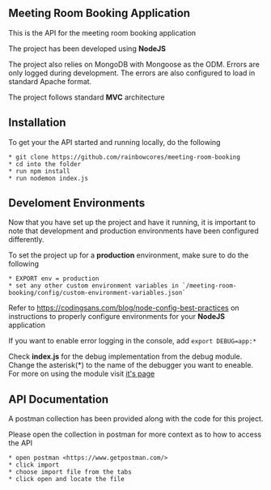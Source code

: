## Meeting Room Booking Application
This is the API for the meeting room booking application

The project has been developed using **NodeJS**

The project also relies on MongoDB with Mongoose as the ODM. Errors are only logged during development. The errors are also configured to load in standard Apache format.

The project follows standard **MVC** architecture


## Installation
To get your the API started and running locally, do the following

```
* git clone https://github.com/rainbowcores/meeting-room-booking
* cd into the folder
* run npm install
* run nodemon index.js
```

## Develoment Environments

Now that you have set up the project and have it running, it is important to note that development and production environments have been configured differently.

To set the project up for a **production** environment, make sure to do the following

```
* EXPORT env = production
* set any other custom environment variables in `/meeting-room-booking/config/custom-environment-variables.json`
```

Refer to <https://codingsans.com/blog/node-config-best-practices> on instructions to properly configure environments for your **NodeJS** application

If you want to enable error logging in the console, add ``` export DEBUG=app:* ```

Check **index.js** for the debug implementation from the debug module. Change the asterisk(*) to the name of the debugger you want to eneable. For more on using the module visit [it's page](https://www.npmjs.com/package/debug)

## API Documentation
A postman collection has been provided along with the code for this project.

Please open the collection in postman for more context as to how to access the API

```
* open postman <https://www.getpostman.com/>
* click import
* choose import file from the tabs
* click open and locate the file
```

